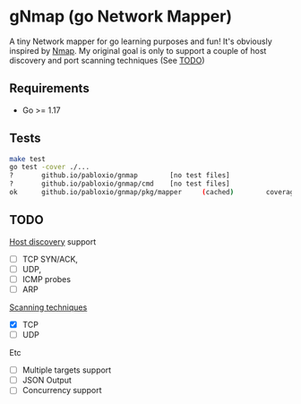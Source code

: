# gNmap (go Network Mapper)

A tiny Network mapper for go learning purposes and fun! It's obviously inspired by [Nmap](https://nmap.org/). My original goal is only to support a couple of host discovery and port scanning techniques (See [TODO](#TODO))

## Requirements

- Go >= 1.17

## Tests

```bash
make test
go test -cover ./...
?       github.io/pabloxio/gnmap        [no test files]
?       github.io/pabloxio/gnmap/cmd    [no test files]
ok      github.io/pabloxio/gnmap/pkg/mapper     (cached)        coverage: 91.4% of statements
```

## TODO

[Host discovery](https://nmap.org/book/man-host-discovery.html) support
  - [ ] TCP SYN/ACK,
  - [ ] UDP,
  - [ ] ICMP probes
  - [ ] ARP

[Scanning techniques](https://nmap.org/book/man-port-scanning-techniques.html)
  - [x] TCP
  - [ ] UDP

Etc
- [ ] Multiple targets support
- [ ] JSON Output
- [ ] Concurrency support
